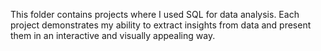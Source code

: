 This folder contains projects where I used SQL for data analysis. Each project demonstrates my ability to extract insights from data and present them in an interactive and visually appealing way.
